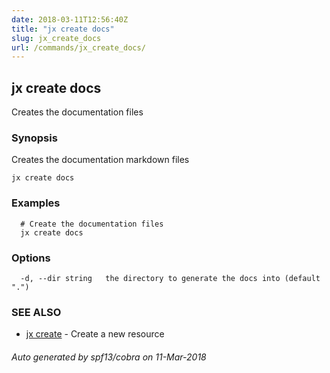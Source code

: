 ```yaml
---
date: 2018-03-11T12:56:40Z
title: "jx create docs"
slug: jx_create_docs
url: /commands/jx_create_docs/
---
```

## jx create docs

Creates the documentation files

### Synopsis


Creates the documentation markdown files

```
jx create docs
```

### Examples

```
  # Create the documentation files
  jx create docs
```

### Options

```
  -d, --dir string   the directory to generate the docs into (default ".")
```

### SEE ALSO
* [jx create](/commands/jx_create/)	 - Create a new resource

###### Auto generated by spf13/cobra on 11-Mar-2018
